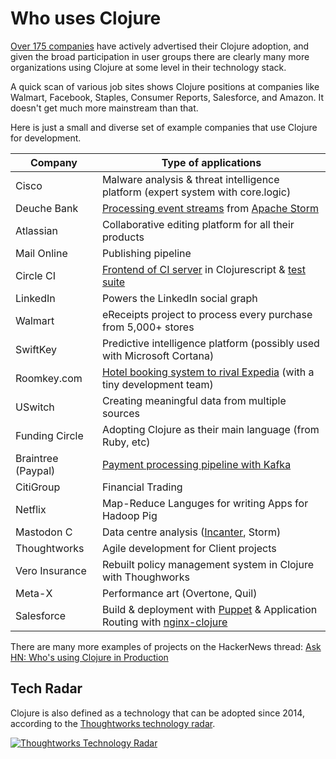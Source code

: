 # Who uses Clojure

[Over 175 companies](http://clojure.org/community/companies) have actively advertised their Clojure adoption, and given the broad participation in user groups there are clearly many more organizations using Clojure at some level in their technology stack. 

A quick scan of various job sites shows Clojure positions at companies like Walmart, Facebook, Staples, Consumer Reports, Salesforce, and Amazon. It doesn't get much more mainstream than that. 

Here is just a small and diverse set of example companies that use Clojure for development.

Company | Type of applications
----------------------- | -------------------------------------
Cisco                   | Malware analysis & threat intelligence platform (expert system with core.logic)
Deuche Bank             | [Processing event streams](http://blog.malcolmsparks.com/) from [Apache Storm](https://storm.apache.org/)
Atlassian               | Collaborative editing platform for all their products 
Mail Online             | Publishing pipeline
Circle CI               | [Frontend of CI server](https://github.com/circleci/frontend) in Clojurescript & [test suite](https://circleci.com/blog/rewriting-your-test-suite-in-clojure-in-24-hours/)
LinkedIn                | Powers the LinkedIn social graph
Walmart                 | eReceipts project to process every purchase from 5,000+ stores 
SwiftKey                | Predictive intelligence platform (possibly used with Microsoft Cortana)
Roomkey.com             | [Hotel booking system to rival Expedia](http://www.colinsteele.org/post/23103789647/against-the-grain-aws-clojure-startup) (with a tiny development team)
USwitch                 | Creating meaningful data from multiple sources
Funding Circle          | Adopting Clojure as their main language (from Ruby, etc)
Braintree (Paypal)      | [Payment processing pipeline with Kafka](https://www.youtube.com/watch?v=0D3jev1E5ks)
CitiGroup               | Financial Trading
Netflix                 | Map-Reduce Languges for writing Apps for Hadoop Pig 
Mastodon C              | Data centre analysis ([Incanter](https://github.com/incanter/incanter), Storm)
Thoughtworks            | Agile development for Client projects
Vero Insurance          | Rebuilt policy management system in Clojure with Thoughworks
Meta-X                  | Performance art (Overtone, Quil)
Salesforce              | Build & deployment with [Puppet](https://github.com/puppetlabs/puppetserver) & Application Routing with [nginx-clojure](https://nginx-clojure.github.io)

There are many more examples of projects on the HackerNews thread: [Ask HN: Who's using Clojure in Production](https://news.ycombinator.com/item?id=8549823)


## Tech Radar

Clojure is also defined as a technology that can be adopted since 2014, according to the [Thoughtworks technology radar](https://www.thoughtworks.com/radar/languages-and-frameworks/clojure).

[![Thoughtworks Technology Radar](/images/thoughtworks-tech-radar.png)](https://www.thoughtworks.com/radar/languages-and-frameworks/clojure)
